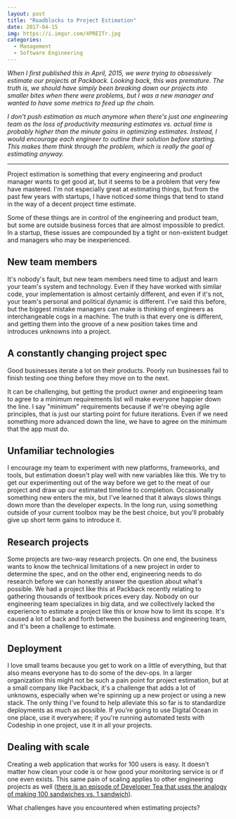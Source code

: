 ```yaml
---
layout: post
title: "Roadblocks to Project Estimation"
date: 2017-04-15
img: https://i.imgur.com/4PREITr.jpg
categories:
  - Management
  - Software Engineering
---
```

*When I first published this in April, 2015, we were trying to obsessively estimate our projects at Packback. Looking back, this was premature. The truth is, we should have simply been breaking down our projects into smaller bites when there were problems, but I was a new manager and wanted to have some metrics to feed up the chain.*

*I don't push estimation as much anymore when there's just one engineering team as the loss of productivity measuring estimates vs. actual time is probably higher than the minute gains in optimizing estimates. Instead, I would encourage each engineer to outline their solution before starting. This makes them think through the problem, which is really the goal of estimating anyway.*

-----

Project estimation is something that every engineering and product manager wants to get good at, but it seems to be a problem that very few have mastered. I'm not especially great at estimating things, but from the past few years with startups, I have noticed some things that tend to stand in the way of a decent project time estimate.

Some of these things are in control of the engineering and product team, but some are outside business forces that are almost impossible to predict. In a startup, these issues are compounded by a tight or non-existent budget and managers who may be inexperienced.

## New team members

It's nobody's fault, but new team members need time to adjust and learn your team's system and technology. Even if they have worked with similar code, your implementation is almost certainly different, and even if it's not, your team's personal and political dynamic is different. I've said this before, but the biggest mistake managers can make is thinking of engineers as interchangeable cogs in a machine. The truth is that every one is different, and getting them into the groove of a new position takes time and introduces unknowns into a project.

## A constantly changing project spec

Good businesses iterate a lot on their products. Poorly run businesses fail to finish testing one thing before they move on to the next.

It can be challenging, but getting the product owner and engineering team to agree to a minimum requirements list will make everyone happier down the line. I say "minimum" requirements because if we're obeying agile principles, that is just our starting point for future iterations. Even if we need something more advanced down the line, we have to agree on the minimum that the app must do.

## Unfamiliar technologies

I encourage my team to experiment with new platforms, frameworks, and tools, but estimation doesn't play well with new variables like this. We try to get our experimenting out of the way before we get to the meat of our project and draw up our estimated timeline to completion. Occasionally something new enters the mix, but I've learned that it always slows things down more than the developer expects. In the long run, using something outside of your current toolbox may be the best choice, but you'll probably give up short term gains to introduce it.

## Research projects

Some projects are two-way research projects. On one end, the business wants to know the technical limitations of a new project in order to determine the spec, and on the other end, engineering needs to do research before we can honestly answer the question about what's possible. We had a project like this at Packback recently relating to gathering thousands of textbook prices every day. Nobody on our engineering team specializes in big data, and we collectively lacked the experience to estimate a project like this or know how to limit its scope. It's caused a lot of back and forth between the business and engineering team, and it's been a challenge to estimate.

## Deployment

I love small teams because you get to work on a little of everything, but that also means everyone has to do some of the dev-ops. In a larger organization this might not be such a pain point for project estimation, but at a small company like Packback, it's a challenge that adds a lot of unknowns, especially when we're spinning up a new project or using a new stack. The only thing I've found to help alleviate this so far is to standardize deployments as much as possible. If you're going to use Digital Ocean in one place, use it everywhere; if you're running automated tests with Codeship in one project, use it in all your projects.

## Dealing with scale

Creating a web application that works for 100 users is easy. It doesn't matter how clean your code is or how good your monitoring service is or if one even exists. This same pain of scaling applies to other engineering projects as well ([there is an episode of Developer Tea that uses the analogy of making 100 sandwiches vs. 1 sandwich](https://developertea.com/episodes/9981)).

What challenges have you encountered when estimating projects?

